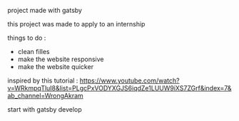 project made with gatsby

this project was made to apply to an internship

things to do :
- clean filles
- make the website responsive
- make the website quicker

inspired by this tutorial : https://www.youtube.com/watch?v=WRkmpqTluI8&list=PLgcPxVODYXGJS6iqdZe1LUUW9iXS7ZGrf&index=7&ab_channel=WrongAkram

start with gatsby develop
